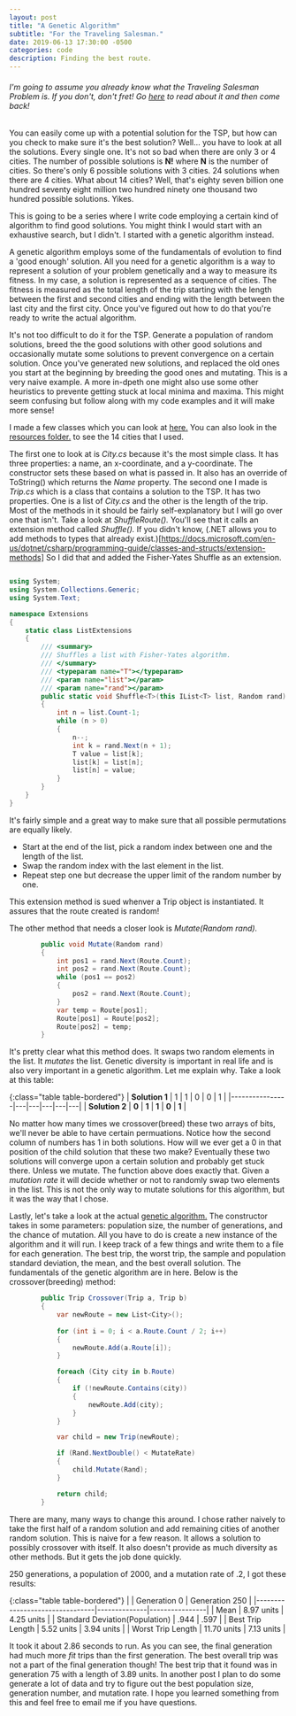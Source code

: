```yaml
---
layout: post
title: "A Genetic Algorithm"
subtitle: "For the Traveling Salesman."
date: 2019-06-13 17:30:00 -0500
categories: code
description: Finding the best route.
---
```


###### I'm going to assume you already know what the Traveling Salesman Problem is. If you don't, don't fret! Go [here](https://en.wikipedia.org/wiki/Travelling_salesman_problem) to read about it and then come back!

You can easily come up with a potential solution for the TSP, but how can you check to make sure it's the best solution? Well... you have to look at all the solutions. Every single one. It's not so bad when there are only 3 or 4 cities. The number of possible solutions is **N!** where **N** is the number of cities. So there's only 6 possible solutions with 3 cities. 24 solutions when there are 4 cities. What about 14 cities? Well, that's eighty seven billion one hundred seventy eight million two hundred ninety one thousand two hundred possible solutions. Yikes.

This is going to be a series where I write code employing a certain kind of algorithm to find good solutions. You might think I would start with an exhaustive search, but I didn't. I started with a genetic algorithm instead.

A genetic algorithm employs some of the fundamentals of evolution to find a 'good enough' solution. All you need for a genetic algorithm is a way to represent a solution of your problem genetically and a way to measure its fitness. In my case, a solution is represented as a sequence of cities. The fitness is measured as the total length of the trip starting with the length between the first and second cities and ending with the length between the last city and the first city. Once you've figured out how to do that you're ready to write the actual algorithm.

It's not too difficult to do it for the TSP. Generate a population of random solutions, breed the the good solutions with other good solutions and occasionally mutate some solutions to prevent convergence on a certain solution. Once you've generated new solutions, and replaced the old ones you start at the beginning by breeding the good ones and mutating. This is a very naive example. A more in-dpeth one might also use some other heuristics to prevente getting stuck at local minima and maxima. This might seem confusing but follow along with my code examples and it will make more sense!

I made a few classes which you can look at [here.](https://github.com/mclaurinpd/TravelingSalesman/tree/master/TSPHelperClasses) You can also look in the [resources folder.](https://github.com/mclaurinpd/TravelingSalesman/tree/master/TSP/resources) to see the 14 cities that I used.

The first one to look at is *City.cs* because it's the most simple class. It has three properties: a name, an x-coordinate, and a y-coordinate. The constructor sets these based on what is passed in. It also has an override of ToString() which returns the *Name* property. The second one I made is *Trip.cs* which is a class that contains a solution to the TSP. It has two properties. One is a list of *City.cs* and the other is the length of the trip. Most of the methods in it should be fairly self-explanatory but I will go over one that isn't. Take a look at *ShuffleRoute().* You'll see that it calls an extension method called *Shuffle().* If you didn't know, (.NET allows you to add methods to types that already exist.)[https://docs.microsoft.com/en-us/dotnet/csharp/programming-guide/classes-and-structs/extension-methods] So I did that and added the Fisher-Yates Shuffle as an extension.

```C#

using System;
using System.Collections.Generic;
using System.Text;

namespace Extensions
{
    static class ListExtensions
    {
        /// <summary>
        /// Shuffles a list with Fisher-Yates algorithm.
        /// </summary>
        /// <typeparam name="T"></typeparam>
        /// <param name="list"></param>
        /// <param name="rand"></param>
        public static void Shuffle<T>(this IList<T> list, Random rand)
        {
            int n = list.Count-1;
            while (n > 0)
            {
                n--;
                int k = rand.Next(n + 1);
                T value = list[k];
                list[k] = list[n];
                list[n] = value;
            }
        }
    }
}
```

It's fairly simple and a great way to make sure that all possible permutations are equally likely.

* Start at the end of the list, pick a random index between one and the length of the list.
* Swap the random index with the last element in the list.
* Repeat step one but decrease the upper limit of the random number by one.

This extension method is sued whenver a Trip object is instantiated. It assures that the route created is random!

The other method that needs a closer look is *Mutate(Random rand).*

```C#
        public void Mutate(Random rand)
        {
            int pos1 = rand.Next(Route.Count);
            int pos2 = rand.Next(Route.Count);
            while (pos1 == pos2)
            {
                pos2 = rand.Next(Route.Count);
            }
            var temp = Route[pos1];
            Route[pos1] = Route[pos2];
            Route[pos2] = temp;
        }
```

It's pretty clear what this method does. It swaps two random elements in the list. It *mutates* the list. Genetic diversity is important in real life and is also very important in a genetic algorithm. Let me explain why. Take a look at this table:

{:class="table table-bordered"}
| **Solution 1** | 1 | 1 | 0 | 0 | 1 |
|----------------|---|---|---|---|---|
| **Solution 2** | **0** | **1** | **1** | **0** | **1** |

No matter how many times we crossover(breed) these two arrays of bits, we'll never be able to have certain permuations. Notice how the second column of numbers has 1 in both solutions. How will we ever get a 0 in that position of the child solution that these two make? Eventually these two solutions will converge upon a certain solution and probably get stuck there. Unless we mutate. The function above does exactly that. Given a *mutation rate* it will decide whether or not to randomly swap two elements in the list. This is not the only way to mutate solutions for this algorithm, but it was the way that I chose.

Lastly, let's take a look at the actual [genetic algorithm.](https://github.com/mclaurinpd/TravelingSalesman/blob/master/GeneticTSP/GeneticAlgorithm.cs) The constructor takes in some parameters: population size, the number of generations, and the chance of mutation. All you have to do is create a new instance of the algorithm and it will run. I keep track of a few things and write them to a file for each generation. The best trip, the worst trip, the sample and population standard deviation, the mean, and the best overall solution. The fundamentals of the genetic algorithm are in here. Below is the crossover(breeding) method:

```C#
        public Trip Crossover(Trip a, Trip b)
        {
            var newRoute = new List<City>();
                        
            for (int i = 0; i < a.Route.Count / 2; i++)
            {
                newRoute.Add(a.Route[i]);
            }

            foreach (City city in b.Route)
            {
                if (!newRoute.Contains(city))
                {
                    newRoute.Add(city);
                }
            }

            var child = new Trip(newRoute);

            if (Rand.NextDouble() < MutateRate)
            {
                child.Mutate(Rand);
            }

            return child;
        }
```

There are many, many ways to change this around. I chose rather naively to take the first half of a random solution and add remaining cities of another random solution. This is naive for a few reason. It allows a solution to possibly crossover with itself. It also doesn't provide as much diversity as other methods. But it gets the job done quickly.

250 generations, a population of 2000, and a mutation rate of .2, I got these results:

{:class="table table-bordered"}
|                                | Generation 0 | Generation 250 |
|--------------------------------|--------------|----------------|
| Mean                           | 8.97 units   | 4.25 units     |
| Standard Deviation(Population) | .944         | .597           |
| Best Trip Length               | 5.52 units   | 3.94 units     |
| Worst Trip Length              | 11.70 units  | 7.13 units     |

It took it about 2.86 seconds to run. As you can see, the final generation had much more *fit* trips than the first generation. The best overall trip was not a part of the final generation though! The best trip that it found was in generation 75 with a length of 3.89 units. In another post I plan to do some generate a lot of data and try to figure out the best population size, generation number, and mutation rate. I hope you learned something from this and feel free to email me if you have questions.
